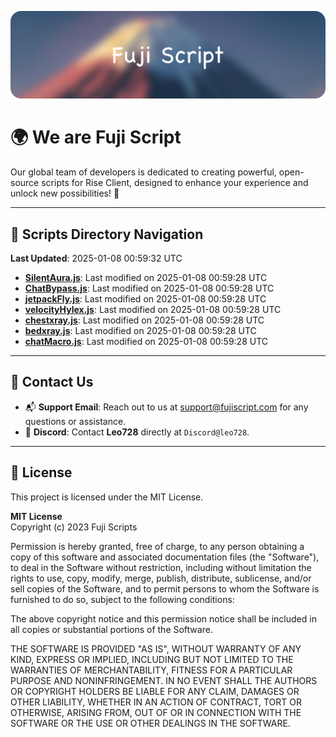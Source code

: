 ![Banner](.github/b.webp)

# 🌍 **We are Fuji Script**

Our global team of developers is dedicated to creating powerful, open-source scripts for Rise Client, designed to enhance your experience and unlock new possibilities! 🌟

---
<!-- SCRIPTS_NAVIGATION_START -->
## 📂 **Scripts Directory Navigation**

**Last Updated**: 2025-01-08 00:59:32 UTC

- **[SilentAura.js](scripts/SilentAura.js)**: Last modified on 2025-01-08 00:59:28 UTC
- **[ChatBypass.js](scripts/ChatBypass.js)**: Last modified on 2025-01-08 00:59:28 UTC
- **[jetpackFly.js](scripts/jetpackFly.js)**: Last modified on 2025-01-08 00:59:28 UTC
- **[velocityHylex.js](scripts/velocityHylex.js)**: Last modified on 2025-01-08 00:59:28 UTC
- **[chestxray.js](scripts/chestxray.js)**: Last modified on 2025-01-08 00:59:28 UTC
- **[bedxray.js](scripts/bedxray.js)**: Last modified on 2025-01-08 00:59:28 UTC
- **[chatMacro.js](scripts/chatMacro.js)**: Last modified on 2025-01-08 00:59:28 UTC

<!-- SCRIPTS_NAVIGATION_END -->

---

## 💬 **Contact Us**  
- 📬 **Support Email**: Reach out to us at [support@fujiscript.com](mailto:support@fujiscript.com) for any questions or assistance.  
- 💬 **Discord**: Contact **Leo728** directly at `Discord@leo728`.

---

## 📜 **License**

This project is licensed under the MIT License.  

**MIT License**  
Copyright (c) 2023 Fuji Scripts  

Permission is hereby granted, free of charge, to any person obtaining a copy of this software and associated documentation files (the "Software"), to deal in the Software without restriction, including without limitation the rights to use, copy, modify, merge, publish, distribute, sublicense, and/or sell copies of the Software, and to permit persons to whom the Software is furnished to do so, subject to the following conditions:  

The above copyright notice and this permission notice shall be included in all copies or substantial portions of the Software.  

THE SOFTWARE IS PROVIDED "AS IS", WITHOUT WARRANTY OF ANY KIND, EXPRESS OR IMPLIED, INCLUDING BUT NOT LIMITED TO THE WARRANTIES OF MERCHANTABILITY, FITNESS FOR A PARTICULAR PURPOSE AND NONINFRINGEMENT. IN NO EVENT SHALL THE AUTHORS OR COPYRIGHT HOLDERS BE LIABLE FOR ANY CLAIM, DAMAGES OR OTHER LIABILITY, WHETHER IN AN ACTION OF CONTRACT, TORT OR OTHERWISE, ARISING FROM, OUT OF OR IN CONNECTION WITH THE SOFTWARE OR THE USE OR OTHER DEALINGS IN THE SOFTWARE.  
